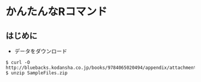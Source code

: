 かんたんなRコマンド
===

## はじめに

* データをダウンロード

```
$ curl -O http://bluebacks.kodansha.co.jp/books/9784065020494/appendix/attachments/SampleFiles.zip
$ unzip SampleFiles.zip
```


